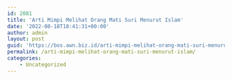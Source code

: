 ```yaml
---
id: 2081
title: 'Arti Mimpi Melihat Orang Mati Suri Menurut Islam'
date: '2022-08-18T18:41:31+00:00'
author: admin
layout: post
guid: 'https://bos.awn.biz.id/arti-mimpi-melihat-orang-mati-suri-menurut-islam/'
permalink: /arti-mimpi-melihat-orang-mati-suri-menurut-islam/
categories:
    - Uncategorized
---
```


